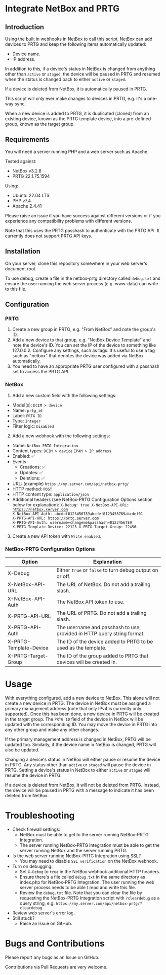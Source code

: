 # Integrate NetBox and PRTG

## Introduction
Using the built in webhooks in NetBox to call this script, NetBox can add devices to PRTG and keep the following items automatically updated:

* Device name.
* IP address.

In addition to this, if a device's status in NetBox is changed from anything other than `active` or `staged`, the device will be paused in PRTG and resumed when the status is changed back to either `active` or `staged`.

If a device is deleted from NetBox, it is automatically paused in PRTG.

This script will only ever make changes to devices in PRTG, e.g. it's a one-way sync.

When a new device is added to PRTG, it is duplicated (cloned) from an existing device, known as the PRTG template device, into a pre-defined group, known as the target group.

## Requirements
You will need a server running PHP and a web server such as Apache.

Tested against:

* NetBox v3.2.8
* PRTG 22.1.75.1594

Using:

* Ubuntu 22.04 LTS
* PHP v7.4
* Apache 2.4.41

Please raise an issue if you have success against different versions or if you experience any compatibility problems with different versions.

Note that this uses the PRTG passhash to authenticate with the PRTG API. It currently does not support PRTG API keys.

## Installation
On your server, clone this repository somewhere in your web server's document root.

To use debug, create a file in the netbox-prtg directory called `debug.txt` and ensure the user running the web server process (e.g. www-data) can write to this file.

## Configuration
### PRTG
1. Create a new group in PRTG, e.g. "From NetBox" and note the group's ID.
2. Add a new device to that group, e.g. "NetBox Device Template" and note the device's ID. You can set the IP of the device to something like 127.0.0.2. Configure any settings, such as tags. It's useful to use a tag such as "netbox" that denotes the device was added via NetBox automatically.
3. You need to have an appropriate PRTG user configured with a passhash set to access the PRTG API.

### NetBox
1. Add a new custom field with the following settings:
* Model(s): `DCIM > device`
* Name: `prtg_id`
* Label: `PRTG ID`
* Type: `Integer`
* Filter logic: `Disabled`
2. Add a new webhook with the following settings:
* Name: `NetBox PRTG Integration`
* Content types: `DCIM > device` `IPAM > IP address`
* Enabled: :white_check_mark:
* Events
  * Creations: :white_check_mark:
  * Updates: :white_check_mark:
  * Deletions: :white_check_mark:
* URL: (example) `https://my.server.com/api/netbox-prtg/`
* HTTP method: `POST`
* HTTP content type: `application/json`
* Additional headers (see NetBox-PRTG Configuration Options section below for explanation):
  <code>X-Debug: true
  X-NetBox-API-URL: https://netbox.server.com
  X-NetBox-API-Auth: abcdef0123456789abcdef0123456789abcdef01
  X-PRTG-API-URL: https://prtg.server.com
  X-PRTG-API-Auth: username=changeme&passhash=0123456789
  X-PRTG-Template-Device: 22123
  X-PRTG-Target-Group: 22456</code>
3. Create a new API token with `Write enabled`.
  
### NetBox-PRTG Configuration Options
Option                 | Explanation
-----------------------|-------------------------------------------------------------------------|
X-Debug                | Either `true` or `false` to turn debug output on or off.                |
X-NetBox-API-URL       | The URL of NetBox. Do not add a trailing slash.                         |
X-NetBox-API-Auth      | The NetBox API token to use.                                            |
X-PRTG-API-URL         | The URL of PRTG. Do not add a trailing slash.                           |
X-PRTG-API-Auth        | The username and passhash to use, provided in HTTP query string format. |
X-PRTG-Template-Device | The ID of the device added to PRTG to be used as the template.          |
X-PRTG-Target-Group    | The ID of the group added to PRTG that devices will be created in.      |

# Usage
With everything configured, add a new device to NetBox. This alone will not create a new device in PRTG. The device in NetBox must be assigned a primary management address (note that only IPv4 is currently only supported). Once this has been done, a new device in PRTG will be created in the target group. The `PRTG ID` field of the device in NetBox will be updated with the corresponding ID. You may move the device in PRTG into any other group and make any other changes.

If the primary management address is changed in NetBox, PRTG will be updated too. Similarly, if the device name in NetBox is changed, PRTG will also be updated.

Changing a device's status in NetBox will either pause or resume the device in PRTG. Any status other than `active` or `staged` will pause the device in PRTG. Setting a device's status in NetBox to either `active` or `staged` will resume the device in PRTG.

If a device is deleted from NetBox, it will not be deleted from PRTG. Instead, the device will be paused in PRTG with a message to indicate it has been deleted from NetBox.

# Troubleshooting
* Check firewall settings:
  * NetBox must be able to get to the server running NetBox-PRTG Integration.
  * The server running NetBox-PRTG Integration must be able to get the server running NetBox and the server running PRTG.
* Is the web server running NetBox-PRTG Integration using SSL?
  * You may need to disable `SSL verification` on the NetBox webhook.
* Turn on debugging:
  * Set `X-Debug` to `true` in the NetBox webhook additional HTTP headers.
  * Ensure there's a file called `debug.txt` in the same directory as index.php for NetBox-PRTG Integration. The user running the web server process needs to be able t read and write this file.
  * Review the `debug.txt` file. Note that you can clear the file by requesting the NetBox-PRTG Integration script with `?cleardebug` as a query string, e.g. `https://my.server.com/api/netbox-prtg/?cleardebug`
* Review web server's error log.
* Still stuck?
  * Raise an Issue on GitHub.
  
# Bugs and Contributions
Please report any bugs as an Issue on GitHub.

Contributions via Pull Requests are very welcome.
